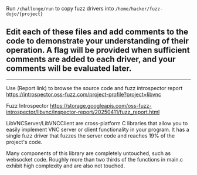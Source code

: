 Run `/challenge/run` to copy fuzz drivers into `/home/hacker/fuzz-dojo/{project}`

Edit each of these files and add comments to the code to demonstrate your understanding of their operation. A flag will be provided when sufficient comments are added to each driver, and your comments will be evaluated later.
-

---

Use (Report link) to browse the source code and fuzz introspector report https://introspector.oss-fuzz.com/project-profile?project=libvnc

Fuzz Introspector
https://storage.googleapis.com/oss-fuzz-introspector/libvnc/inspector-report/20250411/fuzz_report.html

LibVNCServer/LibVNCClient are cross-platform C libraries that allow you to easily implement VNC server or client functionality in your program. It has a single fuzz driver that fuzzes the server code and reaches 19% of the project's code.  

Many components of this library are completely untouched, such as websocket code.  Roughly more than two thirds of the functions in main.c exhibit high complexity and are also not touched.
